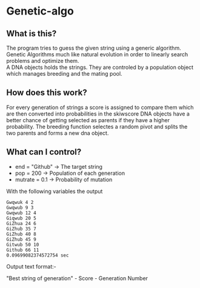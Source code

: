 # Genetic-algo

## What is this?

The program tries to guess the given string using a generic algorithm.  
Genetic Algorithms much like natural evolution in order to linearly search problems and optimize them.  
A DNA objects holds the strings. They are controled by a population object which manages breeding and the mating pool.

## How does this work?
For every generation of strings a score is assigned to compare them which are then converted into probabilities in the skiwscore
DNA objects have a better chance of getting selected as parents if they have a higher probability.
The breeding function selectes a random pivot and splits the two parents and forms a new dna object.

## What can I control?

* end = "Github" -> The target string
* pop = 200 -> Population of each generation
* mutrate = 0.1 -> Probability of mutation

With the following variables the output

```
Gwqwuk 4 2
Gwqwub 9 3
Gwqwub 12 4
Giqwub 20 5
GiZhua 24 6
GiZhub 35 7
GiZhub 40 8
GiZhub 45 9
Gitwub 50 10
Github 66 11
0.09699082374572754 sec
```

Output text format:-



  "Best string of generation"  -  Score  -   Generation Number 
